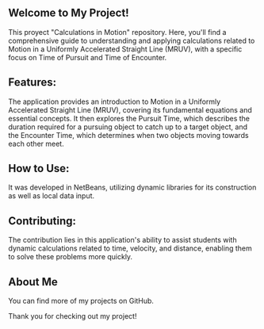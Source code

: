 ## Welcome to My Project!

This proyect "Calculations in Motion" repository. Here, you'll find a comprehensive guide to understanding and applying calculations related to Motion in a Uniformly Accelerated Straight Line (MRUV), with a specific focus on Time of Pursuit and Time of Encounter.

## Features:
The application provides an introduction to Motion in a Uniformly Accelerated Straight Line (MRUV), covering its fundamental equations and essential concepts. It then explores the Pursuit Time, which describes the duration required for a pursuing object to catch up to a target object, and the Encounter Time, which determines when two objects moving towards each other meet.

## How to Use:
It was developed in NetBeans, utilizing dynamic libraries for its construction as well as local data input.

## Contributing:
The contribution lies in this application's ability to assist students with dynamic calculations related to time, velocity, and distance, enabling them to solve these problems more quickly.

## About Me
You can find more of my projects on GitHub.

Thank you for checking out my project!
